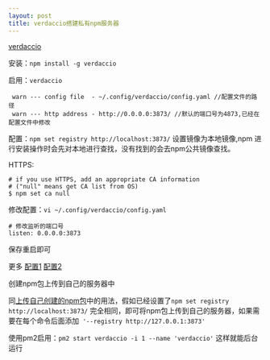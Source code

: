 ```yaml
---
layout: post
title: verdaccio搭建私有npm服务器
---
```


[verdaccio](https://github.com/levyleo/verdaccio)

安装：`npm install -g verdaccio`

启用：`verdaccio`

```
 warn --- config file  - ~/.config/verdaccio/config.yaml //配置文件的路径
 warn --- http address - http://0.0.0.0:3873/ //默认的端口号为4873,已经在配置文件中修改
```

配置：`npm set registry http://localhost:3873/` 
设置镜像为本地镜像,npm 进行安装操作时会先对本地进行查找，没有找到的会去npm公共镜像查找。

HTTPS: 
```
# if you use HTTPS, add an appropriate CA information
# ("null" means get CA list from OS)
$ npm set ca null
```

修改配置：`vi ~/.config/verdaccio/config.yaml`

```
# 修改监听的端口号
listen: 0.0.0.0:3873
```

保存重启即可

更多 [配置1](https://github.com/levyleo/verdaccio/blob/master/conf/default.yaml)   [配置2](https://github.com/levyleo/verdaccio/blob/master/conf/full.yaml)

创建npm包上传到自己的服务器中

同[上传自己创建的npm包](http://www.levyleo.cn/2017/06/16/npm.html)中的用法，假如已经设置了`npm set registry http://localhost:3873/` 完全相同，即可将npm包上传到自己的服务器，如果需要在每个命令后面添加` '--registry http://127.0.0.1:3873'`

使用pm2启用：`pm2 start verdaccio -i 1 --name 'verdaccio'` 这样就能后台运行